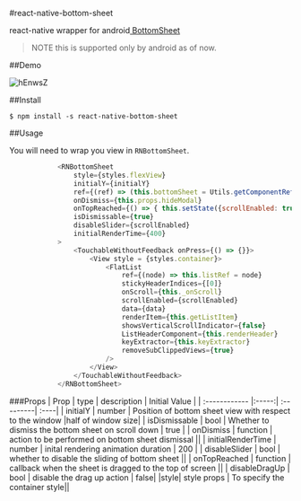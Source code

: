 #react-native-bottom-sheet


react-native wrapper for android[ BottomSheet](https://material.io/develop/android/components/bottom-sheet-behavior/ " BottomSheet")

>NOTE this is supported only by android as of now.

##Demo

![hEnwsZ](https://i.makeagif.com/media/9-28-2018/hEnwsZ.gif)

##Install

`$ npm install -s react-native-bottom-sheet`

##Usage

You will need to wrap you view in `RNBottomSheet`.

```javascript
			<RNBottomSheet
				style={styles.flexView}
				initialY={initialY}
				ref={(ref) => (this.bottomSheet = Utils.getComponentRef(ref))}
				onDismiss={this.props.hideModal}
				onTopReached={() => { this.setState({scrollEnabled: true}); }}
				isDismissable={true}
				disableSlider={scrollEnabled}
				initialRenderTime={400}
			>
				<TouchableWithoutFeedback onPress={() => {}}>
					<View style = {styles.container}>
						<FlatList
							ref={(node) => this.listRef = node}
							stickyHeaderIndices={[0]}
							onScroll={this._onScroll}
							scrollEnabled={scrollEnabled}
							data={data}
							renderItem={this.getListItem}
							showsVerticalScrollIndicator={false}
							ListHeaderComponent={this.renderHeader}
							keyExtractor={this.keyExtractor}
							removeSubClippedViews={true}
						/>
					</View>
				</TouchableWithoutFeedback>
			</RNBottomSheet>
```

###Props
| Prop  | type  | description | Initial Value |
| :------------ |:-----:| :---------|  :----|
| initialY      | number | Position of bottom sheet view with respect to the window |half of window size|
| isDismissable      | bool        |  Whether to dismiss the bottom sheet on scroll down  | true |
| onDismiss | function        | action to be performed on bottom sheet dismissal ||
| initialRenderTime | number        | inital rendering animation duration | 200 |
| disableSlider | bool        | whether to disable the sliding of bottom sheet ||
| onTopReached | function        | callback when the sheet is dragged to the top of screen ||
| disableDragUp | bool        | disable the drag up action | false|
|style| style props | To specify the container style||

